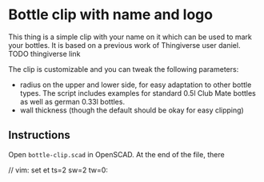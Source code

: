 Bottle clip with name and logo
==============================

This thing is a simple clip with your name on it which can be used to mark your
bottles. It is based on a previous work of Thingiverse user daniel.
TODO thingiverse link

The clip is customizable and you can tweak the following parameters:

 * radius on the upper and lower side, for easy adaptation to other bottle
	 types. The script includes examples for standard 0.5l Club Mate bottles as
	 well as german 0.33l bottles.
 * wall thickness (though the default should be okay for easy clipping)
 

Instructions
------------

Open `bottle-clip.scad` in OpenSCAD. At the end of the file, there 

// vim: set et ts=2 sw=2 tw=0:
